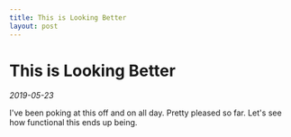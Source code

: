 ```yaml
---
title: This is Looking Better
layout: post
---
```

# This is Looking Better
*2019-05-23*

I've been poking at this off and on all day. Pretty pleased so far. Let's see how functional this ends up being.